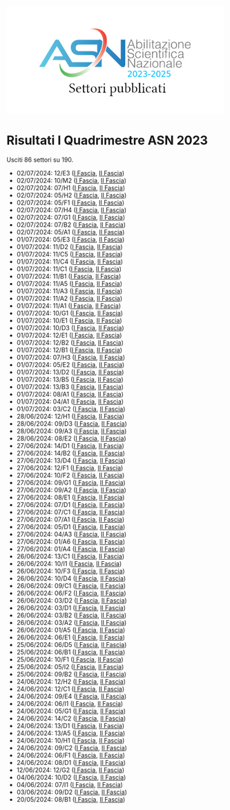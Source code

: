 ![logo](img/logo-2023.png)

# Risultati I Quadrimestre ASN 2023

Usciti 86 settori su 190.

- 02/07/2024: 12/E3 ([I Fascia](https://asn23.cineca.it/pubblico/miur/esito/12%252FE3/1/1), [II Fascia](https://asn23.cineca.it/pubblico/miur/esito/12%252FE3/2/1))
- 02/07/2024: 10/M2 ([I Fascia](https://asn23.cineca.it/pubblico/miur/esito/10%252FM2/1/1), [II Fascia](https://asn23.cineca.it/pubblico/miur/esito/10%252FM2/2/1))
- 02/07/2024: 07/H1 ([I Fascia](https://asn23.cineca.it/pubblico/miur/esito/07%252FH1/1/1), [II Fascia](https://asn23.cineca.it/pubblico/miur/esito/07%252FH1/2/1))
- 02/07/2024: 05/H2 ([I Fascia](https://asn23.cineca.it/pubblico/miur/esito/05%252FH2/1/1), [II Fascia](https://asn23.cineca.it/pubblico/miur/esito/05%252FH2/2/1))
- 02/07/2024: 05/F1 ([I Fascia](https://asn23.cineca.it/pubblico/miur/esito/05%252FF1/1/1), [II Fascia](https://asn23.cineca.it/pubblico/miur/esito/05%252FF1/2/1))
- 02/07/2024: 07/H4 ([I Fascia](https://asn23.cineca.it/pubblico/miur/esito/07%252FH4/1/1), [II Fascia](https://asn23.cineca.it/pubblico/miur/esito/07%252FH4/2/1))
- 02/07/2024: 07/G1 ([I Fascia](https://asn23.cineca.it/pubblico/miur/esito/07%252FG1/1/1), [II Fascia](https://asn23.cineca.it/pubblico/miur/esito/07%252FG1/2/1))
- 02/07/2024: 07/B2 ([I Fascia](https://asn23.cineca.it/pubblico/miur/esito/07%252FB2/1/1), [II Fascia](https://asn23.cineca.it/pubblico/miur/esito/07%252FB2/2/1))
- 02/07/2024: 05/A1 ([I Fascia](https://asn23.cineca.it/pubblico/miur/esito/05%252FA1/1/1), [II Fascia](https://asn23.cineca.it/pubblico/miur/esito/05%252FA1/2/1))
- 01/07/2024: 05/E3 ([I Fascia](https://asn23.cineca.it/pubblico/miur/esito/05%252FE3/1/1), [II Fascia](https://asn23.cineca.it/pubblico/miur/esito/05%252FE3/2/1))
- 01/07/2024: 11/D2 ([I Fascia](https://asn23.cineca.it/pubblico/miur/esito/11%252FD2/1/1), [II Fascia](https://asn23.cineca.it/pubblico/miur/esito/11%252FD2/2/1))
- 01/07/2024: 11/C5 ([I Fascia](https://asn23.cineca.it/pubblico/miur/esito/11%252FC5/1/1), [II Fascia](https://asn23.cineca.it/pubblico/miur/esito/11%252FC5/2/1))
- 01/07/2024: 11/C4 ([I Fascia](https://asn23.cineca.it/pubblico/miur/esito/11%252FC4/1/1), [II Fascia](https://asn23.cineca.it/pubblico/miur/esito/11%252FC4/2/1))
- 01/07/2024: 11/C1 ([I Fascia](https://asn23.cineca.it/pubblico/miur/esito/11%252FC1/1/1), [II Fascia](https://asn23.cineca.it/pubblico/miur/esito/11%252FC1/2/1))
- 01/07/2024: 11/B1 ([I Fascia](https://asn23.cineca.it/pubblico/miur/esito/11%252FB1/1/1), [II Fascia](https://asn23.cineca.it/pubblico/miur/esito/11%252FB1/2/1))
- 01/07/2024: 11/A5 ([I Fascia](https://asn23.cineca.it/pubblico/miur/esito/11%252FA5/1/1), [II Fascia](https://asn23.cineca.it/pubblico/miur/esito/11%252FA5/2/1))
- 01/07/2024: 11/A3 ([I Fascia](https://asn23.cineca.it/pubblico/miur/esito/11%252FA3/1/1), [II Fascia](https://asn23.cineca.it/pubblico/miur/esito/11%252FA3/2/1))
- 01/07/2024: 11/A2 ([I Fascia](https://asn23.cineca.it/pubblico/miur/esito/11%252FA2/1/1), [II Fascia](https://asn23.cineca.it/pubblico/miur/esito/11%252FA2/2/1))
- 01/07/2024: 11/A1 ([I Fascia](https://asn23.cineca.it/pubblico/miur/esito/11%252FA1/1/1), [II Fascia](https://asn23.cineca.it/pubblico/miur/esito/11%252FA1/2/1))
- 01/07/2024: 10/G1 ([I Fascia](https://asn23.cineca.it/pubblico/miur/esito/10%252FG1/1/1), [II Fascia](https://asn23.cineca.it/pubblico/miur/esito/10%252FG1/2/1))
- 01/07/2024: 10/E1 ([I Fascia](https://asn23.cineca.it/pubblico/miur/esito/10%252FE1/1/1), [II Fascia](https://asn23.cineca.it/pubblico/miur/esito/10%252FE1/2/1))
- 01/07/2024: 10/D3 ([I Fascia](https://asn23.cineca.it/pubblico/miur/esito/10%252FD3/1/1), [II Fascia](https://asn23.cineca.it/pubblico/miur/esito/10%252FD3/2/1))
- 01/07/2024: 12/E1 ([I Fascia](https://asn23.cineca.it/pubblico/miur/esito/12%252FE1/1/1), [II Fascia](https://asn23.cineca.it/pubblico/miur/esito/12%252FE1/2/1))
- 01/07/2024: 12/B2 ([I Fascia](https://asn23.cineca.it/pubblico/miur/esito/12%252FB2/1/1), [II Fascia](https://asn23.cineca.it/pubblico/miur/esito/12%252FB2/2/1))
- 01/07/2024: 12/B1 ([I Fascia](https://asn23.cineca.it/pubblico/miur/esito/12%252FB1/1/1), [II Fascia](https://asn23.cineca.it/pubblico/miur/esito/12%252FB1/2/1))
- 01/07/2024: 07/H3 ([I Fascia](https://asn23.cineca.it/pubblico/miur/esito/07%252FH3/1/1), [II Fascia](https://asn23.cineca.it/pubblico/miur/esito/07%252FH3/2/1))
- 01/07/2024: 05/E2 ([I Fascia](https://asn23.cineca.it/pubblico/miur/esito/05%252FE2/1/1), [II Fascia](https://asn23.cineca.it/pubblico/miur/esito/05%252FE2/2/1))
- 01/07/2024: 13/D2 ([I Fascia](https://asn23.cineca.it/pubblico/miur/esito/13%252FD2/1/1), [II Fascia](https://asn23.cineca.it/pubblico/miur/esito/13%252FD2/2/1))
- 01/07/2024: 13/B5 ([I Fascia](https://asn23.cineca.it/pubblico/miur/esito/13%252FB5/1/1), [II Fascia](https://asn23.cineca.it/pubblico/miur/esito/13%252FB5/2/1))
- 01/07/2024: 13/B3 ([I Fascia](https://asn23.cineca.it/pubblico/miur/esito/13%252FB3/1/1), [II Fascia](https://asn23.cineca.it/pubblico/miur/esito/13%252FB3/2/1))
- 01/07/2024: 08/A1 ([I Fascia](https://asn23.cineca.it/pubblico/miur/esito/08%252FA1/1/1), [II Fascia](https://asn23.cineca.it/pubblico/miur/esito/08%252FA1/2/1))
- 01/07/2024: 04/A1 ([I Fascia](https://asn23.cineca.it/pubblico/miur/esito/04%252FA1/1/1), [II Fascia](https://asn23.cineca.it/pubblico/miur/esito/04%252FA1/2/1))
- 01/07/2024: 03/C2 ([I Fascia](https://asn23.cineca.it/pubblico/miur/esito/03%252FC2/1/1), [II Fascia](https://asn23.cineca.it/pubblico/miur/esito/03%252FC2/2/1))
- 28/06/2024: 12/H1 ([I Fascia](https://asn23.cineca.it/pubblico/miur/esito/12%252FH1/1/1), [II Fascia](https://asn23.cineca.it/pubblico/miur/esito/12%252FH1/2/1))
- 28/06/2024: 09/D3 ([I Fascia](https://asn23.cineca.it/pubblico/miur/esito/09%252FD3/1/1), [II Fascia](https://asn23.cineca.it/pubblico/miur/esito/09%252FD3/2/1))
- 28/06/2024: 09/A3 ([I Fascia](https://asn23.cineca.it/pubblico/miur/esito/09%252FA3/1/1), [II Fascia](https://asn23.cineca.it/pubblico/miur/esito/09%252FA3/2/1))
- 28/06/2024: 08/E2 ([I Fascia](https://asn23.cineca.it/pubblico/miur/esito/08%252FE2/1/1), [II Fascia](https://asn23.cineca.it/pubblico/miur/esito/08%252FE2/2/1))
- 27/06/2024: 14/D1 ([I Fascia](https://asn23.cineca.it/pubblico/miur/esito/14%252FD1/1/1), [II Fascia](https://asn23.cineca.it/pubblico/miur/esito/14%252FD1/2/1))
- 27/06/2024: 14/B2 ([I Fascia](https://asn23.cineca.it/pubblico/miur/esito/14%252FB2/1/1), [II Fascia](https://asn23.cineca.it/pubblico/miur/esito/14%252FB2/2/1))
- 27/06/2024: 13/D4 ([I Fascia](https://asn23.cineca.it/pubblico/miur/esito/13%252FD4/1/1), [II Fascia](https://asn23.cineca.it/pubblico/miur/esito/13%252FD4/2/1))
- 27/06/2024: 12/F1 ([I Fascia](https://asn23.cineca.it/pubblico/miur/esito/12%252FF1/1/1), [II Fascia](https://asn23.cineca.it/pubblico/miur/esito/12%252FF1/2/1))
- 27/06/2024: 10/F2 ([I Fascia](https://asn23.cineca.it/pubblico/miur/esito/10%252FF2/1/1), [II Fascia](https://asn23.cineca.it/pubblico/miur/esito/10%252FF2/2/1))
- 27/06/2024: 09/G1 ([I Fascia](https://asn23.cineca.it/pubblico/miur/esito/09%252FG1/1/1), [II Fascia](https://asn23.cineca.it/pubblico/miur/esito/09%252FG1/2/1))
- 27/06/2024: 09/A2 ([I Fascia](https://asn23.cineca.it/pubblico/miur/esito/09%252FA2/1/1), [II Fascia](https://asn23.cineca.it/pubblico/miur/esito/09%252FA2/2/1))
- 27/06/2024: 08/E1 ([I Fascia](https://asn23.cineca.it/pubblico/miur/esito/08%252FE1/1/1), [II Fascia](https://asn23.cineca.it/pubblico/miur/esito/08%252FE1/2/1))
- 27/06/2024: 07/D1 ([I Fascia](https://asn23.cineca.it/pubblico/miur/esito/07%252FD1/1/1), [II Fascia](https://asn23.cineca.it/pubblico/miur/esito/07%252FD1/2/1))
- 27/06/2024: 07/C1 ([I Fascia](https://asn23.cineca.it/pubblico/miur/esito/07%252FC1/1/1), [II Fascia](https://asn23.cineca.it/pubblico/miur/esito/07%252FC1/2/1))
- 27/06/2024: 07/A1 ([I Fascia](https://asn23.cineca.it/pubblico/miur/esito/07%252FA1/1/1), [II Fascia](https://asn23.cineca.it/pubblico/miur/esito/07%252FA1/2/1))
- 27/06/2024: 05/D1 ([I Fascia](https://asn23.cineca.it/pubblico/miur/esito/05%252FD1/1/1), [II Fascia](https://asn23.cineca.it/pubblico/miur/esito/05%252FD1/2/1))
- 27/06/2024: 04/A3 ([I Fascia](https://asn23.cineca.it/pubblico/miur/esito/04%252FA3/1/1), [II Fascia](https://asn23.cineca.it/pubblico/miur/esito/04%252FA3/2/1))
- 27/06/2024: 01/A6 ([I Fascia](https://asn23.cineca.it/pubblico/miur/esito/01%252FA6/1/1), [II Fascia](https://asn23.cineca.it/pubblico/miur/esito/01%252FA6/2/1))
- 27/06/2024: 01/A4 ([I Fascia](https://asn23.cineca.it/pubblico/miur/esito/01%252FA4/1/1), [II Fascia](https://asn23.cineca.it/pubblico/miur/esito/01%252FA4/2/1))
- 26/06/2024: 13/C1 ([I Fascia](https://asn23.cineca.it/pubblico/miur/esito/13%252FC1/1/1), [II Fascia](https://asn23.cineca.it/pubblico/miur/esito/13%252FC1/2/1))
- 26/06/2024: 10/I1 ([I Fascia](https://asn23.cineca.it/pubblico/miur/esito/10%252FI1/1/1), [II Fascia](https://asn23.cineca.it/pubblico/miur/esito/10%252FI1/2/1))
- 26/06/2024: 10/F3 ([I Fascia](https://asn23.cineca.it/pubblico/miur/esito/10%252FF3/1/1), [II Fascia](https://asn23.cineca.it/pubblico/miur/esito/10%252FF3/2/1))
- 26/06/2024: 10/D4 ([I Fascia](https://asn23.cineca.it/pubblico/miur/esito/10%252FD4/1/1), [II Fascia](https://asn23.cineca.it/pubblico/miur/esito/10%252FD4/2/1))
- 26/06/2024: 09/C1 ([I Fascia](https://asn23.cineca.it/pubblico/miur/esito/09%252FC1/1/1), [II Fascia](https://asn23.cineca.it/pubblico/miur/esito/09%252FC1/2/1))
- 26/06/2024: 06/F2 ([I Fascia](https://asn23.cineca.it/pubblico/miur/esito/06%252FF2/1/1), [II Fascia](https://asn23.cineca.it/pubblico/miur/esito/06%252FF2/2/1))
- 26/06/2024: 03/D2 ([I Fascia](https://asn23.cineca.it/pubblico/miur/esito/03%252FD2/1/1), [II Fascia](https://asn23.cineca.it/pubblico/miur/esito/03%252FD2/2/1))
- 26/06/2024: 03/D1 ([I Fascia](https://asn23.cineca.it/pubblico/miur/esito/03%252FD1/1/1), [II Fascia](https://asn23.cineca.it/pubblico/miur/esito/03%252FD1/2/1))
- 26/06/2024: 03/B2 ([I Fascia](https://asn23.cineca.it/pubblico/miur/esito/03%252FB2/1/1), [II Fascia](https://asn23.cineca.it/pubblico/miur/esito/03%252FB2/2/1))
- 26/06/2024: 03/A2 ([I Fascia](https://asn23.cineca.it/pubblico/miur/esito/03%252FA2/1/1), [II Fascia](https://asn23.cineca.it/pubblico/miur/esito/03%252FA2/2/1))
- 26/06/2024: 01/A5 ([I Fascia](https://asn23.cineca.it/pubblico/miur/esito/01%252FA5/1/1), [II Fascia](https://asn23.cineca.it/pubblico/miur/esito/01%252FA5/2/1))
- 26/06/2024: 06/E1 ([I Fascia](https://asn23.cineca.it/pubblico/miur/esito/06%252FE1/1/1), [II Fascia](https://asn23.cineca.it/pubblico/miur/esito/06%252FE1/2/1))
- 25/06/2024: 06/D5 ([I Fascia](https://asn23.cineca.it/pubblico/miur/esito/06%252FD5/1/1), [II Fascia](https://asn23.cineca.it/pubblico/miur/esito/06%252FD5/2/1))
- 25/06/2024: 06/B1 ([I Fascia](https://asn23.cineca.it/pubblico/miur/esito/06%252FB1/1/1), [II Fascia](https://asn23.cineca.it/pubblico/miur/esito/06%252FB1/2/1))
- 25/06/2024: 10/F1 ([I Fascia](https://asn23.cineca.it/pubblico/miur/esito/10%252FF1/1/1), [II Fascia](https://asn23.cineca.it/pubblico/miur/esito/10%252FF1/2/1))
- 25/06/2024: 05/I2 ([I Fascia](https://asn23.cineca.it/pubblico/miur/esito/05%252FI2/1/1), [II Fascia](https://asn23.cineca.it/pubblico/miur/esito/05%252FI2/2/1))
- 25/06/2024: 09/B2 ([I Fascia](https://asn23.cineca.it/pubblico/miur/esito/09%252FB2/1/1), [II Fascia](https://asn23.cineca.it/pubblico/miur/esito/09%252FB2/2/1))
- 24/06/2024: 12/H2 ([I Fascia](https://asn23.cineca.it/pubblico/miur/esito/12%252FH2/1/1), [II Fascia](https://asn23.cineca.it/pubblico/miur/esito/12%252FH2/2/1))
- 24/06/2024: 12/C1 ([I Fascia](https://asn23.cineca.it/pubblico/miur/esito/12%252FC1/1/1), [II Fascia](https://asn23.cineca.it/pubblico/miur/esito/12%252FC1/2/1))
- 24/06/2024: 09/E4 ([I Fascia](https://asn23.cineca.it/pubblico/miur/esito/09%252FE4/1/1), [II Fascia](https://asn23.cineca.it/pubblico/miur/esito/09%252FE4/2/1))
- 24/06/2024: 06/I1 ([I Fascia](https://asn23.cineca.it/pubblico/miur/esito/06%252FI1/1/1), [II Fascia](https://asn23.cineca.it/pubblico/miur/esito/06%252FI1/2/1))
- 24/06/2024: 05/G1 ([I Fascia](https://asn23.cineca.it/pubblico/miur/esito/05%252FG1/1/1), [II Fascia](https://asn23.cineca.it/pubblico/miur/esito/05%252FG1/2/1))
- 24/06/2024: 14/C2 ([I Fascia](https://asn23.cineca.it/pubblico/miur/esito/14%252FC2/1/1), [II Fascia](https://asn23.cineca.it/pubblico/miur/esito/14%252FC2/2/1))
- 24/06/2024: 13/D1 ([I Fascia](https://asn23.cineca.it/pubblico/miur/esito/13%252FD1/1/1), [II Fascia](https://asn23.cineca.it/pubblico/miur/esito/13%252FD1/2/1))
- 24/06/2024: 13/A5 ([I Fascia](https://asn23.cineca.it/pubblico/miur/esito/13%252FA5/1/1), [II Fascia](https://asn23.cineca.it/pubblico/miur/esito/13%252FA5/2/1))
- 24/06/2024: 10/H1 ([I Fascia](https://asn23.cineca.it/pubblico/miur/esito/10%252FH1/1/1), [II Fascia](https://asn23.cineca.it/pubblico/miur/esito/10%252FH1/2/1))
- 24/06/2024: 09/C2 ([I Fascia](https://asn23.cineca.it/pubblico/miur/esito/09%252FC2/1/1), [II Fascia](https://asn23.cineca.it/pubblico/miur/esito/09%252FC2/2/1))
- 24/06/2024: 06/F1 ([I Fascia](https://asn23.cineca.it/pubblico/miur/esito/06%252FF1/1/1), [II Fascia](https://asn23.cineca.it/pubblico/miur/esito/06%252FF1/2/1))
- 24/06/2024: 08/D1 ([I Fascia](https://asn23.cineca.it/pubblico/miur/esito/08%252FD1/1/1), [II Fascia](https://asn23.cineca.it/pubblico/miur/esito/08%252FD1/2/1))
- 12/06/2024: 12/G2 ([I Fascia](https://asn23.cineca.it/pubblico/miur/esito/12%252FG2/1/1), [II Fascia](https://asn23.cineca.it/pubblico/miur/esito/12%252FG2/2/1))
- 04/06/2024: 10/D2 ([I Fascia](https://asn23.cineca.it/pubblico/miur/esito/10%252FD2/1/1), [II Fascia](https://asn23.cineca.it/pubblico/miur/esito/10%252FD2/2/1))
- 04/06/2024: 07/I1 ([I Fascia](https://asn23.cineca.it/pubblico/miur/esito/07%252FI1/1/1), [II Fascia](https://asn23.cineca.it/pubblico/miur/esito/07%252FI1/2/1))
- 03/06/2024: 09/D2 ([I Fascia](https://asn23.cineca.it/pubblico/miur/esito/09%252FD2/1/1), [II Fascia](https://asn23.cineca.it/pubblico/miur/esito/09%252FD2/2/1))
- 20/05/2024: 08/B1 ([I Fascia](https://asn23.cineca.it/pubblico/miur/esito/08%252FB1/1/1), [II Fascia](https://asn23.cineca.it/pubblico/miur/esito/08%252FB1/2/1))
